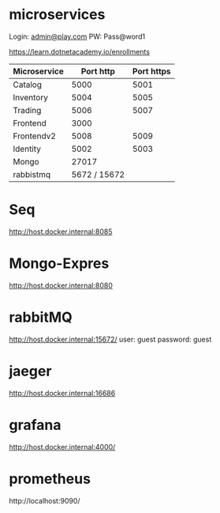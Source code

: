 # microservices

Login: admin@play.com
PW: Pass@word1


https://learn.dotnetacademy.io/enrollments


| Microservice | Port http |Port https|
|--|--|--|
|Catalog  | 5000 |5001|
|Inventory  |5004  |5005|
|Trading  | 5006 |5007|
|Frontend | 3000 ||
|Frontendv2| 5008  |5009|
|Identity| 5002  |5003|
|Mongo  | 27017  ||
|rabbistmq|  5672 /   15672 ||


# Seq
http://host.docker.internal:8085


# Mongo-Expres

http://host.docker.internal:8080

# rabbitMQ
http://host.docker.internal:15672/  user: guest password: guest

# jaeger
http://host.docker.internal:16686


# grafana 
http://host.docker.internal:4000/

# prometheus
http://localhost:9090/


